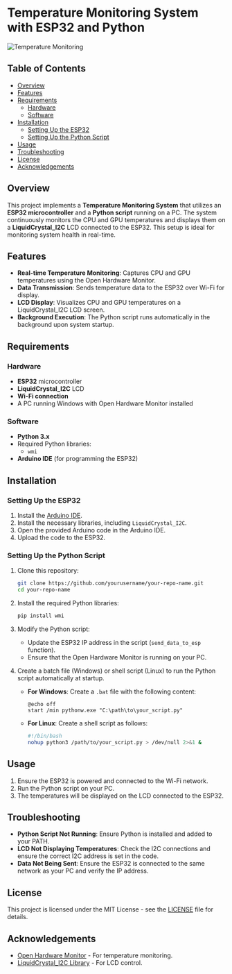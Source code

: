 # Temperature Monitoring System with ESP32 and Python

![Temperature Monitoring](https://via.placeholder.com/800x200.png?text=Temperature+Monitoring+System)

## Table of Contents

- [Overview](#overview)
- [Features](#features)
- [Requirements](#requirements)
  - [Hardware](#hardware)
  - [Software](#software)
- [Installation](#installation)
  - [Setting Up the ESP32](#setting-up-the-esp32)
  - [Setting Up the Python Script](#setting-up-the-python-script)
- [Usage](#usage)
- [Troubleshooting](#troubleshooting)
- [License](#license)
- [Acknowledgements](#acknowledgements)

## Overview

This project implements a **Temperature Monitoring System** that utilizes an **ESP32 microcontroller** and a **Python script** running on a PC. The system continuously monitors the CPU and GPU temperatures and displays them on a **LiquidCrystal_I2C** LCD connected to the ESP32. This setup is ideal for monitoring system health in real-time.

## Features

- **Real-time Temperature Monitoring**: Captures CPU and GPU temperatures using the Open Hardware Monitor.
- **Data Transmission**: Sends temperature data to the ESP32 over Wi-Fi for display.
- **LCD Display**: Visualizes CPU and GPU temperatures on a LiquidCrystal_I2C LCD screen.
- **Background Execution**: The Python script runs automatically in the background upon system startup.

## Requirements

### Hardware

- **ESP32** microcontroller
- **LiquidCrystal_I2C** LCD
- **Wi-Fi connection**
- A PC running Windows with Open Hardware Monitor installed

### Software

- **Python 3.x**
- Required Python libraries:
  - `wmi`
- **Arduino IDE** (for programming the ESP32)

## Installation

### Setting Up the ESP32

1. Install the [Arduino IDE](https://www.arduino.cc/en/software).
2. Install the necessary libraries, including `LiquidCrystal_I2C`.
3. Open the provided Arduino code in the Arduino IDE.
4. Upload the code to the ESP32.

### Setting Up the Python Script

1. Clone this repository:
   ```bash
   git clone https://github.com/yourusername/your-repo-name.git
   cd your-repo-name
   ```

2. Install the required Python libraries:
   ```bash
   pip install wmi
   ```

3. Modify the Python script:
   - Update the ESP32 IP address in the script (`send_data_to_esp` function).
   - Ensure that the Open Hardware Monitor is running on your PC.

4. Create a batch file (Windows) or shell script (Linux) to run the Python script automatically at startup.

   - **For Windows**: Create a `.bat` file with the following content:
     ```batch
     @echo off
     start /min pythonw.exe "C:\path\to\your_script.py"
     ```

   - **For Linux**: Create a shell script as follows:
     ```bash
     #!/bin/bash
     nohup python3 /path/to/your_script.py > /dev/null 2>&1 &
     ```

## Usage

1. Ensure the ESP32 is powered and connected to the Wi-Fi network.
2. Run the Python script on your PC.
3. The temperatures will be displayed on the LCD connected to the ESP32.

## Troubleshooting

- **Python Script Not Running**: Ensure Python is installed and added to your PATH.
- **LCD Not Displaying Temperatures**: Check the I2C connections and ensure the correct I2C address is set in the code.
- **Data Not Being Sent**: Ensure the ESP32 is connected to the same network as your PC and verify the IP address.

## License

This project is licensed under the MIT License - see the [LICENSE](LICENSE) file for details.

## Acknowledgements

- [Open Hardware Monitor](http://openhardwaremonitor.org/) - For temperature monitoring.
- [LiquidCrystal_I2C Library](https://github.com/fdebrabander/Arduino-LiquidCrystal-I2C-library) - For LCD control.
